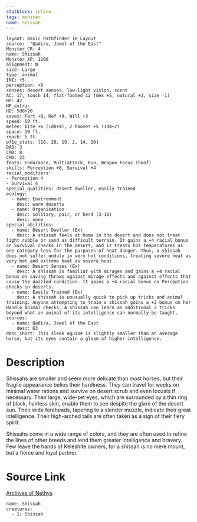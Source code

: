 ```yaml
---
statblock: inline
tags: monster
name: Shissah
---
```

```statblock
layout: Basic Pathfinder 1e Layout
source:  "Qadira, Jewel of the East"
Monster_CR: 4
name: Shissah
Monster_XP: 1200
alignment: N
size: Large
type: animal
INI: +5
perception: +8
senses: desert senses, low-light vision, scent
AC: 17, touch 14, flat-footed 12 (dex +5, natural +3, size -1)
HP: 42
HP_extra: 
HD: 5d8+20
saves: Fort +8, Ref +9, Will +3
speed: 60 ft.
melee: bite +6 (1d8+4), 2 hooves +5 (1d4+2)
space: 10 ft.
reach: 5 ft.
pf1e_stats: [18, 20, 19, 2, 14, 10]
BAB: 3
CMB: 8
CMD: 23
feats: Endurance, Multiattack, Run, Weapon Focus (hoof)
skills: Perception +8, Survival +4
racial_modifiers:
- Perception 4
- Survival 4
special_qualities: desert dweller, easily trained
ecology:
  - name: Environment
    desc: warm deserts
  - name: Organisation
    desc: solitary, pair, or herd (3-16)
    desc: none
special_abilities:
  - name: Desert Dweller (Ex)
    desc: A shissah feels at home in the desert and does not treat light rubble or sand as difficult terrain. It gains a +4 racial bonus on Survival checks in the desert, and it treats hot temperatures as one category less for the purposes of heat danger. Thus, a shissah does not suffer unduly in very hot conditions, treating severe heat as very hot and extreme heat as severe heat.
  - name: Desert Senses (Ex)
    desc: A shissah is familiar with mirages and gains a +4 racial bonus on saving throws against mirage effects and against effects that cause the dazzled condition. It gains a +4 racial bonus on Perception checks in deserts.
  - name: Easily Trained (Ex)
    desc: A shissah is unusually quick to pick up tricks and animal training. Anyone attempting to train a shissah gains a +2 bonus on her Handle Animal checks. A shissah can learn an additional 2 tricks beyond what an animal of its intelligence can normally be taught.
sources:
  - name: Qadira, Jewel of the East
    desc: 63
desc_short: This sleek equine is slightly smaller than an average horse, but its eyes contain a gleam of higher intelligence.
```
# Description
Shissahs are smaller and seem more delicate than most horses, but their fragile appearance belies their hardiness. They can travel for weeks on minimal water rations and survive on desert scrub and even locusts if necessary. Their large, wide-set eyes, which are surrounded by a thin ring of black, hairless skin, enable them to see despite the glare of the desert sun. Their wide foreheads, tapering to a slender muzzle, indicate their great intelligence. Their high-arched tails are often taken as a sign of their fiery spirit.

 Shissahs come in a wide range of colors, and they are often used to refine the lines of other breeds and lend them greater intelligence and bravery. Few leave the hands of Keleshite owners, for a shissah is no mere mount, but a fierce and loyal partner.
# Source Link
[Archives of Nethys](https://aonprd.com/MonsterDisplay.aspx?ItemName=Shissah)
```encounter-table
name: Shissah
creatures:
  - 1: Shissah
```
